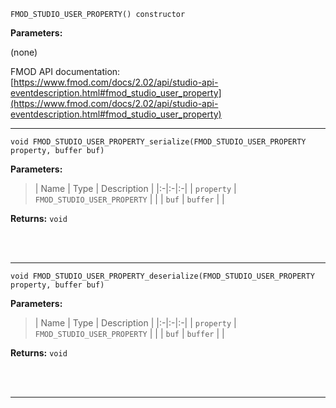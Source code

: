 
`FMOD_STUDIO_USER_PROPERTY() constructor`

**Parameters:**

(none)

FMOD API documentation:<br/>[https://www.fmod.com/docs/2.02/api/studio-api-eventdescription.html#fmod_studio_user_property](https://www.fmod.com/docs/2.02/api/studio-api-eventdescription.html#fmod_studio_user_property)

---


`void FMOD_STUDIO_USER_PROPERTY_serialize(FMOD_STUDIO_USER_PROPERTY property, buffer buf)`

**Parameters:**

> | Name | Type | Description |
  |:-|:-|:-|
  | `property` | `FMOD_STUDIO_USER_PROPERTY` |  |
  | `buf` | `buffer` |  |

**Returns:** `void`



<br/><br/>

---

`void FMOD_STUDIO_USER_PROPERTY_deserialize(FMOD_STUDIO_USER_PROPERTY property, buffer buf)`

**Parameters:**

> | Name | Type | Description |
  |:-|:-|:-|
  | `property` | `FMOD_STUDIO_USER_PROPERTY` |  |
  | `buf` | `buffer` |  |

**Returns:** `void`



<br/><br/>

---
